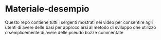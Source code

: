 # Materiale-desempio
Questo repo contiene tutti i sergenti mostrati nei video per consentire agli utenti di avere delle basi per approcciarsi al metodo di sviluppo che utilizzo o semplicemente di avere delle pseudo bozze commentate
